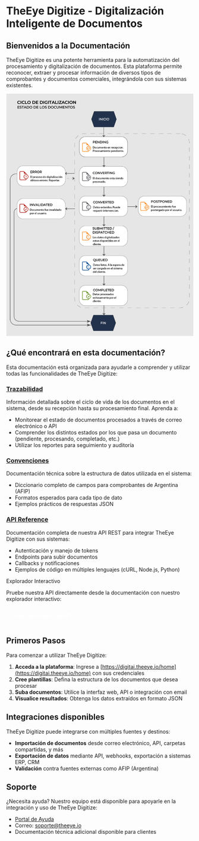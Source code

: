 # TheEye Digitize - Digitalización Inteligente de Documentos

## Bienvenidos a la Documentación

TheEye Digitize es una potente herramienta para la automatización del procesamiento y digitalización de documentos. Esta plataforma permite reconocer, extraer y procesar información de diversos tipos de comprobantes y documentos comerciales, integrándola con sus sistemas existentes.

![Diagrama de flujo de documentos](./public/images/image102.png)

## ¿Qué encontrará en esta documentación?

Esta documentación está organizada para ayudarle a comprender y utilizar todas las funcionalidades de TheEye Digitize:

### [Trazabilidad](/trazabilidad)

Información detallada sobre el ciclo de vida de los documentos en el sistema, desde su recepción hasta su procesamiento final. Aprenda a:

- Monitorear el estado de documentos procesados a través de correo electrónico o API
- Comprender los distintos estados por los que pasa un documento (pendiente, procesando, completado, etc.)
- Utilizar los reportes para seguimiento y auditoría

### [Convenciones](/convenciones/)

Documentación técnica sobre la estructura de datos utilizada en el sistema:

- Diccionario completo de campos para comprobantes de Argentina (AFIP)
- Formatos esperados para cada tipo de dato
- Ejemplos prácticos de respuestas JSON

### [API Reference](/api/)

Documentación completa de nuestra API REST para integrar TheEye Digitize con sus sistemas:

- Autenticación y manejo de tokens
- Endpoints para subir documentos
- Callbacks y notificaciones
- Ejemplos de código en múltiples lenguajes (cURL, Node.js, Python)

<div class="custom-container tip">
<p class="custom-container-title">Explorador Interactivo</p>
<p>Pruebe nuestra API directamente desde la documentación con nuestro explorador interactivo:</p>
</div>

<div style="margin-top: 1rem; margin-bottom: 2rem;">
  <a href="/api/" class="custom-button">Ir al Explorador de API</a>
</div>

## Primeros Pasos

Para comenzar a utilizar TheEye Digitize:

1. **Acceda a la plataforma**: Ingrese a [https://digitai.theeye.io/home](https://digitai.theeye.io/home) con sus credenciales
2. **Cree plantillas**: Defina la estructura de los documentos que desea procesar
3. **Suba documentos**: Utilice la interfaz web, API o integración con email
4. **Visualice resultados**: Obtenga los datos extraídos en formato JSON

## Integraciones disponibles

TheEye Digitize puede integrarse con múltiples fuentes y destinos:

- **Importación de documentos** desde correo electrónico, API, carpetas compartidas, y más
- **Exportación de datos** mediante API, webhooks, exportación a sistemas ERP, CRM
- **Validación** contra fuentes externas como AFIP (Argentina)

## Soporte

¿Necesita ayuda? Nuestro equipo está disponible para apoyarle en la integración y uso de TheEye Digitize:

- [Portal de Ayuda](https://ayuda.theeye.io)
- Correo: soporte@theeye.io
- Documentación técnica adicional disponible para clientes

<style>
.custom-button {
  display: inline-block;
  font-weight: 600;
  font-size: 0.9rem;
  line-height: 1.4;
  border-radius: 4px;
  padding: 0.75em 1.5em;
  border: 1px solid transparent;
  background-color: var(--vp-c-brand);
  color: white;
  transition: background-color 0.25s;
  text-decoration: none;
}

.custom-button:hover {
  background-color: var(--vp-c-brand-dark);
}
</style> 